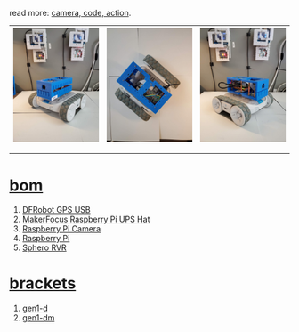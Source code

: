 read more: <a href="https://arash-kamangir.medium.com/camera-code-action-9e6f8c50a272">camera, code, action</a>.

| [![image](../images/blue1-2.jpg)](#) | [![image](../images/blue1-3.jpg)](#) | [![image](../images/blue1-4.jpg)](#) |
| --- | --- | --- |

---

# [bom](../parts.md)

1. [DFRobot GPS USB](../parts.md#dfrobot-gps-usb)
1. [MakerFocus Raspberry Pi UPS Hat](../parts.md#makerfocus-raspberry-pi-ups-hat)
1. [Raspberry Pi Camera](../parts.md#raspberry-pi-camera)
1. [Raspberry Pi](../parts.md#raspberry-pi)
1. [Sphero RVR](../parts.md#sphero-rvr)

# [brackets](../brackets)

1. [gen1-d](../brackets/gen1-d/gen1-d.stl)
1. [gen1-dm](../brackets/gen1-dm/gen1-dm.stl)

